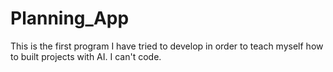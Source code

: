 # Planning_App
This is the first program I have tried to develop in order to teach myself how to built projects with AI. I can't code.
